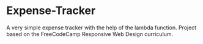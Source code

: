 # Expense-Tracker
A very simple expense tracker with the help of the lambda function. Project based on the FreeCodeCamp Responsive Web Design curriculum.
